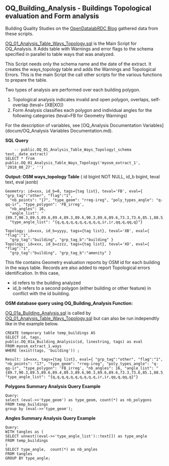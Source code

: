 
## OQ_Building_Analysis - Buildings Topological evaluation and Form analysis 

Building Quality Studies on the [OpenDatalabRDC Blog](https://opendatalabrdc.github.io/Blog/#!index.md) gathered data from these scripts.

[OQ_01_Analysis_Table_Ways_Topology.sql](sql/OQ_Analysis_Table_Ways_Topology.sql) is the Main Script for OQ_Analysis. It Adds table  with Warnings and error flags to the schema specified in parallel to table ways that was analyzed.

This Script needs only the schema name and the date of the extract. It creates the ways_topology table and adds the Warnings and Topological Errors. This is the main Script the call other scripts for the various functions to prepare the table. 

 
Two types of analysis are performed over each building polygon.
1. Topological analysis indicates invalid and open polygon, overlaps, self-overlap (teval= [XB|XO])
2. Form Analysis classifies each polygon and individual angles for the following categories (teval=FB for Geometry Warnings)

For the description of variables, see [OQ_Analysis Documentation Variables](docum/OQ_Analysis Variables Documentation.md).

**SQL Query**

    	-- public.OQ_01_Analysis_Table_Ways_Topology(_schema text,_date_extract)
	SELECT * from public.OQ_01_Analysis_Table_Ways_Topology('myosm_extract_1', '2018_08_27', '')

**Output: OSM ways_topology Table** ( id bigint NOT NULL, id_b bigint, teval text, eval jsonb)

    Geometry: id=xxx, id_b=0, tags={tag list}, teval='FB', eval={ "grp_tag":"other", "flag":"1",  
      "nb_points": "17", "type_geom": "rreg-ireg", "poly_types_angle": "q-qq-ir", "type_polygon": 'FB_irreg',  
      "nb_angles": 16, 
      "angle_list": "{89.7,90.3,89.5,89.6,89.4,89.3,89.6,90.3,89.6,89.6,73.3,73.6,85.1,88.5,93.7,89.9,89.7}",
      "type_angle_list": "{q,q,q,q,q,q,q,q,q,q,ir,ir,qq,q,qq,q}"}
	
    Topology: id=xxx, id_b=yyyy, tags={tag list}, teval='XB', eval={  "flag":"1", 
      "grp_tag":"building", "grp_tag_b":"building" } 
    Topology: id=xxx, id_b=zzzz, tags={tag list}, teval='XO', eval={  "flag":"1", 
      "grp_tag":"building", "grp_tag_b":"amenity" } 
	
This file contains Geometry evaluation reports by OSM id for each building in the ways table. Records are also added to report Topological errors identification. In this case, 
- id refers to the building analyzed
- id_b refers to a second polygon (either building or other feature) in conflict with the id building.

 **OSM database query using OQ_Building_Analysis Function:**
 
 [OQ_01a_Building_Analysis.sql](sql/OQ_01a_Building_Analysis.sql) is called by 
 [OQ_01_Analysis_Table_Ways_Topology.sql](sql/OQ_01b_Analysis_Table_Ways_Topology.sql)
 but can also be run independtly like in the example below.
 
    CREATE temporary table temp_buildings AS 
    SELECT id, tags, 
    public.OQ_01a_Building_Analysis(id, linestring, tags) as eval
    FROM myosm_extract_1.ways
    WHERE (exist(tags, 'building')) ;
    	
    Result: id=xxx, tags={tag list}, eval={ "grp_tag":"other", "flag":"1",  "nb_points": "17", "type_geom": "rreg-ireg", "poly_types_angle": "q-qq-ir", "type_polygon": 'FB_irreg', "nb_angles": 16, "angle_list": "{89.7,90.3,89.5,89.6,89.4,89.3,89.6,90.3,89.6,89.6,73.3,73.6,85.1,88.5,93.7,89.9,89.7}", "type_angle_list": "{q,q,q,q,q,q,q,q,q,q,ir,ir,qq,q,qq,q}"}

**Polygons Summary Analysis Query Example**
	
    Query: 
    select (eval->>'type_geom') as type_geom, count(*) as nb_polygons
    FROM temp_buildings
    group by (eval->>'type_geom');

**Angles Summary Analysis Query Example**
	
    Query: 
	WITH tangles as (
    SELECT unnest((eval->>'type_angle_list')::text[]) as type_angle
    FROM temp_buildings
    )
    SELECT type_angle,  count(*) as nb_angles
    FROM tangles
    GROUP BY type_angle;


